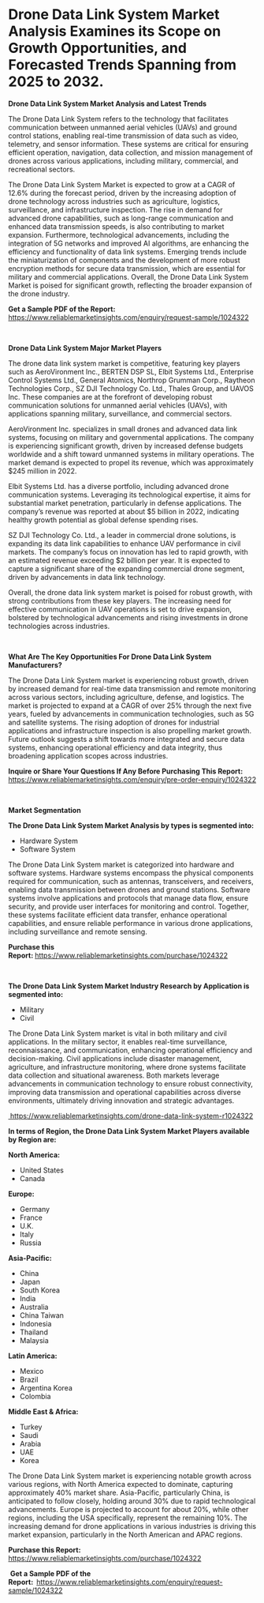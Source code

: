 <p><h1>Drone Data Link System Market Analysis Examines its Scope on Growth Opportunities, and Forecasted Trends Spanning from 2025 to 2032.</h1></p><p><strong>Drone Data Link System Market Analysis and Latest Trends</strong></p>
<p><p>The Drone Data Link System refers to the technology that facilitates communication between unmanned aerial vehicles (UAVs) and ground control stations, enabling real-time transmission of data such as video, telemetry, and sensor information. These systems are critical for ensuring efficient operation, navigation, data collection, and mission management of drones across various applications, including military, commercial, and recreational sectors.</p><p>The Drone Data Link System Market is expected to grow at a CAGR of 12.6% during the forecast period, driven by the increasing adoption of drone technology across industries such as agriculture, logistics, surveillance, and infrastructure inspection. The rise in demand for advanced drone capabilities, such as long-range communication and enhanced data transmission speeds, is also contributing to market expansion. Furthermore, technological advancements, including the integration of 5G networks and improved AI algorithms, are enhancing the efficiency and functionality of data link systems. Emerging trends include the miniaturization of components and the development of more robust encryption methods for secure data transmission, which are essential for military and commercial applications. Overall, the Drone Data Link System Market is poised for significant growth, reflecting the broader expansion of the drone industry.</p></p>
<p><strong>Get a Sample PDF of the Report:&nbsp;</strong> <a href="https://www.reliablemarketinsights.com/enquiry/request-sample/1024322?utm_campaign=2232&utm_medium=2&utm_source=Github&utm_content=ia&utm_term=18042025&utm_id=drone-data-link-system">https://www.reliablemarketinsights.com/enquiry/request-sample/1024322</a></p>
<p>&nbsp;</p>
<p><strong>Drone Data Link System Major Market Players</strong></p>
<p><p>The drone data link system market is competitive, featuring key players such as AeroVironment Inc., BERTEN DSP SL, Elbit Systems Ltd., Enterprise Control Systems Ltd., General Atomics, Northrop Grumman Corp., Raytheon Technologies Corp., SZ DJI Technology Co. Ltd., Thales Group, and UAVOS Inc. These companies are at the forefront of developing robust communication solutions for unmanned aerial vehicles (UAVs), with applications spanning military, surveillance, and commercial sectors.</p><p>AeroVironment Inc. specializes in small drones and advanced data link systems, focusing on military and governmental applications. The company is experiencing significant growth, driven by increased defense budgets worldwide and a shift toward unmanned systems in military operations. The market demand is expected to propel its revenue, which was approximately $245 million in 2022.</p><p>Elbit Systems Ltd. has a diverse portfolio, including advanced drone communication systems. Leveraging its technological expertise, it aims for substantial market penetration, particularly in defense applications. The company’s revenue was reported at about $5 billion in 2022, indicating healthy growth potential as global defense spending rises.</p><p>SZ DJI Technology Co. Ltd., a leader in commercial drone solutions, is expanding its data link capabilities to enhance UAV performance in civil markets. The company’s focus on innovation has led to rapid growth, with an estimated revenue exceeding $2 billion per year. It is expected to capture a significant share of the expanding commercial drone segment, driven by advancements in data link technology.</p><p>Overall, the drone data link system market is poised for robust growth, with strong contributions from these key players. The increasing need for effective communication in UAV operations is set to drive expansion, bolstered by technological advancements and rising investments in drone technologies across industries.</p></p>
<p>&nbsp;</p>
<p><strong>What Are The Key Opportunities For Drone Data Link System Manufacturers?</strong></p>
<p><p>The Drone Data Link System market is experiencing robust growth, driven by increased demand for real-time data transmission and remote monitoring across various sectors, including agriculture, defense, and logistics. The market is projected to expand at a CAGR of over 25% through the next five years, fueled by advancements in communication technologies, such as 5G and satellite systems. The rising adoption of drones for industrial applications and infrastructure inspection is also propelling market growth. Future outlook suggests a shift towards more integrated and secure data systems, enhancing operational efficiency and data integrity, thus broadening application scopes across industries.</p></p>
<p><strong>Inquire or Share Your Questions If Any Before Purchasing This Report:</strong> <a href="https://www.reliablemarketinsights.com/enquiry/pre-order-enquiry/1024322?utm_campaign=2232&utm_medium=2&utm_source=Github&utm_content=ia&utm_term=18042025&utm_id=drone-data-link-system">https://www.reliablemarketinsights.com/enquiry/pre-order-enquiry/1024322</a></p>
<p>&nbsp;</p>
<p><strong>Market Segmentation</strong></p>
<p><strong>The Drone Data Link System Market Analysis by types is segmented into:</strong></p>
<p><ul><li>Hardware System</li><li>Software System</li></ul></p>
<p><p>The Drone Data Link System market is categorized into hardware and software systems. Hardware systems encompass the physical components required for communication, such as antennas, transceivers, and receivers, enabling data transmission between drones and ground stations. Software systems involve applications and protocols that manage data flow, ensure security, and provide user interfaces for monitoring and control. Together, these systems facilitate efficient data transfer, enhance operational capabilities, and ensure reliable performance in various drone applications, including surveillance and remote sensing.</p></p>
<p><strong>Purchase this Report:&nbsp;</strong><a href="https://www.reliablemarketinsights.com/purchase/1024322?utm_campaign=2232&utm_medium=2&utm_source=Github&utm_content=ia&utm_term=18042025&utm_id=drone-data-link-system">https://www.reliablemarketinsights.com/purchase/1024322</a></p>
<p>&nbsp;</p>
<p><strong>The Drone Data Link System Market Industry Research by Application is segmented into:</strong></p>
<p><ul><li>Military</li><li>Civil</li></ul></p>
<p><p>The Drone Data Link System market is vital in both military and civil applications. In the military sector, it enables real-time surveillance, reconnaissance, and communication, enhancing operational efficiency and decision-making. Civil applications include disaster management, agriculture, and infrastructure monitoring, where drone systems facilitate data collection and situational awareness. Both markets leverage advancements in communication technology to ensure robust connectivity, improving data transmission and operational capabilities across diverse environments, ultimately driving innovation and strategic advantages.</p></p>
<p><a href="https://www.reliablemarketinsights.com/drone-data-link-system-r1024322?utm_campaign=2232&utm_medium=2&utm_source=Github&utm_content=ia&utm_term=18042025&utm_id=drone-data-link-system">&nbsp;https://www.reliablemarketinsights.com/drone-data-link-system-r1024322</a></p>
<p><strong>In terms of Region, the Drone Data Link System Market Players available by Region are:</strong></p>
<p>
    <p> <strong> North America: </strong>
        <ul>
            <li>United States</li>
            <li>Canada</li>
        </ul>
        </p> 
    <p> <strong> Europe: </strong>
        <ul>
            <li>Germany</li>
            <li>France</li>
            <li>U.K.</li>
            <li>Italy</li>
            <li>Russia</li>
        </ul>
        </p> 
    <p> <strong> Asia-Pacific: </strong>
        <ul>
            <li>China</li>
            <li>Japan</li>
            <li>South Korea</li>
            <li>India</li>
            <li>Australia</li>
            <li>China Taiwan</li>
            <li>Indonesia</li>
            <li>Thailand</li>
            <li>Malaysia</li>
        </ul>
        </p> 
    <p> <strong> Latin America: </strong>
        <ul>
            <li>Mexico</li>
            <li>Brazil</li>
            <li>Argentina Korea</li>
            <li>Colombia</li>
        </ul>
        </p> 
    <p> <strong> Middle East & Africa: </strong>
        <ul>
            <li>Turkey</li>
            <li>Saudi</li>
            <li>Arabia</li>
            <li>UAE</li>
            <li>Korea</li>
        </ul>
    </p>
    </p>
<p><p>The Drone Data Link System market is experiencing notable growth across various regions, with North America expected to dominate, capturing approximately 40% market share. Asia-Pacific, particularly China, is anticipated to follow closely, holding around 30% due to rapid technological advancements. Europe is projected to account for about 20%, while other regions, including the USA specifically, represent the remaining 10%. The increasing demand for drone applications in various industries is driving this market expansion, particularly in the North American and APAC regions.</p></p>
<p><strong>Purchase this Report: </strong><a href="https://www.reliablemarketinsights.com/purchase/1024322?utm_campaign=2232&utm_medium=2&utm_source=Github&utm_content=ia&utm_term=18042025&utm_id=drone-data-link-system">https://www.reliablemarketinsights.com/purchase/1024322</a></p>
<p>&nbsp;<strong>Get a Sample PDF of the Report:&nbsp;&nbsp;</strong><a href="https://www.reliablemarketinsights.com/enquiry/request-sample/1024322?utm_campaign=2232&utm_medium=2&utm_source=Github&utm_content=ia&utm_term=18042025&utm_id=drone-data-link-system">https://www.reliablemarketinsights.com/enquiry/request-sample/1024322</a></p>
<p><strong></strong></p>
<p><p></p><p></p><p></p></p>